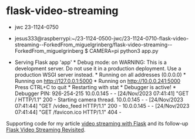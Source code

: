 flask-video-streaming
=====================
* jwc 23-1124-0750
  
* jesus333@raspberrypi:~/23-1124-0500-jwc/23-1124-0710-flask-video-streaming--ForkedFrom_miguelgrinberg/flask-video-streaming--ForkedFrom_miguelgrinberg $ CAMERA=pi python3 app.py

* Serving Flask app 'app'
                 * Debug mode: on
                WARNING: This is a development server. Do not use it in a production deployment. Use a production WSGI server instead.
                 * Running on all addresses (0.0.0.0)
                 * Running on http://127.0.0.1:5000
                 * Running on http://10.0.0.241:5000
                Press CTRL+C to quit
                 * Restarting with stat
                 * Debugger is active!
                 * Debugger PIN: 926-254-215
                10.0.0.145 - - [24/Nov/2023 07:41:41] "GET / HTTP/1.1" 200 -
                Starting camera thread.
                10.0.0.145 - - [24/Nov/2023 07:41:44] "GET /video_feed HTTP/1.1" 200 -
                10.0.0.145 - - [24/Nov/2023 07:41:44] "GET /favicon.ico HTTP/1.1" 404 -



Supporting code for my article [video streaming with Flask](http://blog.miguelgrinberg.com/post/video-streaming-with-flask) and its follow-up [Flask Video Streaming Revisited](http://blog.miguelgrinberg.com/post/flask-video-streaming-revisited).
